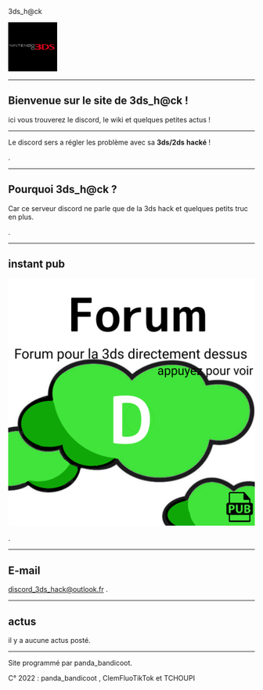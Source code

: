 3ds_h@ck

![logo hack](image_2022-08-08_195017508.png)

___________________________________________________________________

Bienvenue sur le site de __3ds_h@ck__ !
----

ici vous trouverez le discord, le wiki et quelques petites actus !

____________________________________________________________________

Le discord sers a régler les problème avec sa __3ds/2ds__ __hacké__ !

.
____________________________________________________________________

Pourquoi __3ds_h@ck__ ?
---
Car ce serveur discord ne parle que de la 3ds hack et quelques petits truc en plus.

.
____________________________________________________________________

instant pub
---
[![logo](image_2022-08-08_195042720.png)](https://forum-d.github.io/)

.
____________________________________________________________________

E-mail
----
discord_3ds_hack@outlook.fr
.
_____________________________________________________________________

actus
--- 
il y a aucune actus posté.

______________________________________________________________________

Site programmé par panda_bandicoot.

C° 2022 : panda_bandicoot , ClemFluoTikTok et TCHOUPI

